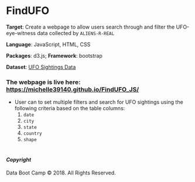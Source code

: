 # FindUFO

**Target**: Create a webpage to allow users search through and filter the UFO-eye-witness data collected by `ALIENS-R-REAL` 

**Language**: JavaScript, HTML, CSS

**Packages**: d3.js; **Framework**: bootstrap

**Dataset**: [UFO Sightings Data](static/js/data.js)

### The webpage is live here: https://michelle39140.github.io/FindUFO_JS/

* User can to set multiple filters and search for UFO sightings using the following criteria based on the table columns:
  1. `date`
  2. `city`
  3. `state`
  4. `country`
  5. `shape`


#
#### *Copyright*

Data Boot Camp © 2018. All Rights Reserved.

